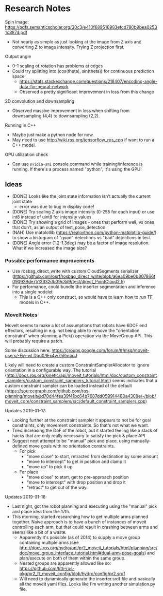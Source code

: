 # Research Notes

Spin Image: https://pdfs.semanticscholar.org/30c3/e410f689516983efcd780b9bea02531c387d.pdf

- Not nearly as simple as just looking at the image from Z axis and converting Z to image intensity. Trying Z projection first.

Output angle

- 0-1 scaling of rotation has problems at edges
- Could try splitting into (cos(theta), sin(theta)) for continuous prediction space
  - https://stats.stackexchange.com/questions/218407/encoding-angle-data-for-neural-network
  - Observed a pretty significant improvement in loss from this change

2D convolution and downsampling

- Observed massive improvement in loss when shifting from downsampling (4,4) to downsampling (2,2).

Running in C++

- Maybe just make a python node for now.
- May need to use http://wiki.ros.org/tensorflow_ros_cpp if want to run a C++ model.

GPU utilization check

- Can use `nvidia-smi` console command while training/inference is running. If there's a process named "python", it's using the GPU!


## Ideas

- (DONE) Looks like the joint state information isn't actually the current joint state
  - error was due to bug in display code!
- (DONE) Try scaling Z axis image intensity (0-255 for each input) or use int8 instead of uint8 for intensity values
- (DONE) Try showing a grid of images - ones that perform well, vs ones that don't, as an output of test_pose_detection
- (NAH) Use matplotlib (https://realpython.com/python-matplotlib-guide/) to show a histogram of "good" detections vs "bad" detections in test.
- (DONE) Angle error (1.2-1.3deg) may be a factor of image resolution. What if we increased the image size?

### Possible performance improvements

- Use rosbag_direct_write with custom CloudSegments serializer (https://github.com/osrf/rosbag_direct_write/blob/a6ea09be0b307866f090929de7b13332db09c3d9/test/direct_PointCloud2.h)
- For performance, could bundle the inserter segmentation and inference into a single nodelet
  - This is a C++ only construct, so would have to learn how to run TF models in C++.

### MoveIt Notes

MoveIt seems to make a lot of assumptions that robots have 6DOF end effectors, resulting in e.g. not being able to remove the "orientation constraint" when planning a Pick() operation
via the MoveGroup API. This will probably require a patch.

Some discussion here: https://groups.google.com/forum/#!msg/moveit-users/-Eie-wLDbu0/IEx4w7hRmboJ

Likely will need to create a custom ConstraintSamplerAllocator to ignore orientation in a configurable way.
The tutorial (http://docs.ros.org/kinetic/api/moveit_tutorials/html/doc/custom_constraint_samplers/custom_constraint_samplers_tutorial.html)
seems indicates that a custom constraint sampler can be loaded instead of the default (https://sourcegraph.com/github.com/ros-planning/moveit@d70d44fea39f41bc64b7687dd059914480a4308e/-/blob/moveit_core/constraint_samplers/src/default_constraint_samplers.cpp)

Updates 2019-01-17:
- Looking further at the constraint sampler it appears to not be for goal constraints, only movement constraints. So that's not what we want.
- Tried increasing the DoF of the robot, but it started feeling like a stack of hacks that are only really necessary to satisfy the pick & place API
- Suggest next attempt to be "manual" pick and place, using manually-defined move goals with no orientation constraints.
  - For pick
    - "move close" to start, retracted from destination by some amount
    - "move to intercept" to get in position and clamp it
    - "move up" to pick it up
  - For place
    - "move close" to start, get to pre-approach position
    - "move to intercept" with drop position and drop it
    - "retract" to get out of the way.

Updates 2019-01-18:
- Last night, got the robot planning and executing using the "manual" pick and place idea from the 17th.
- This morning, started researching how to get multiple arms planned together. Naive approach is to have a bunch of instances of
  moveit controlling each arm, but that could result in crashing between arms and seems like a bit of a waste.
  - Apparently it's possible (as of 2014) to supply a move group containing multiple arms (see http://docs.ros.org/hydro/api/pr2_moveit_tutorials/html/planning/src/doc/move_group_interface_tutorial.html#dual-arm-pose-goals) and plan/execute on both of them within the same group.
  - Nested groups are apparently allowed like so: https://github.com/kth-ros-pkg/pr2_ft_moveit_config/blob/hydro/config/pr2.srdf
  - Will need to dynamically generate the inserter.srdf file and basically all the moveit yaml files. Looks like I'm writing another simulation.py file.
